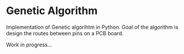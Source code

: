 # Genetic Algorithm
Implementation of Genetic algorihtm in Python. Goal of the algorithm is design the routes between pins on a PCB board.  

Work in progress...
